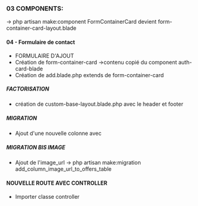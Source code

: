 ### 03 COMPONENTS: 
-> php artisan make:component FormContainerCard devient form-container-card-layout.blade
#### 04 - Formulaire de contact

- FORMULAIRE D'AJOUT
- Création de form-container-card ->contenu copié du component auth-card-blade
- Création de add.blade.php extends de form-container-card

##### FACTORISATION
- création de custom-base-layout.blade.php avec le header et footer

##### MIGRATION
- Ajout d'une nouvelle colonne avec 


##### MIGRATION BIS IMAGE
- Ajout de l'image_url -> php artisan make:migration add_column_image_url_to_offers_table


#### NOUVELLE ROUTE AVEC CONTROLLER
- Importer classe controller